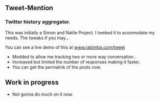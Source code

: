 ## Tweet-Mention
### Twitter history aggregator.

This was initially a Simon and Natile Project. I tweked it to acoomodate my needs.
The tweaks if you may...

You can see a live demo of this at www.rabimba.com/tweet

- Modded to allow me tracking two or more way conversation..
- Increased but limited the number of responses making it faster. 
- You can get the permalink of the posts now.



## Work in progress

- Not gonna do much on it now.


